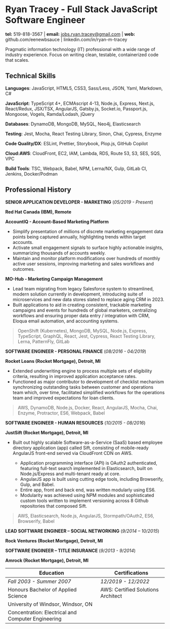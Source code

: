 # Ryan Tracey - Full Stack JavaScript Software Engineer

**tel:** 519-818-3567 | **email:** jobs.ryan.tracey@gmail.com | **web:** github.com/eenewbsauce | linkedin.com/in/ryan-m-tracey

Pragmatic information technology (IT) professional with a wide range of industry experience. Focus on writing clean, testable, containerized code that scales.

## Technical Skills

**Languages**: JavaScript, HTML5, CSS3, Sass/Less, JSON, Yaml, Markdown, C#

**JavaScript**: TypeScript 4+, ECMAscript 4-13, Node.js, Express, Next.js, React/Redux, JSX/TSX, AngularJS, Gatsby.js, Socket.io, Passport.js, Mongoose, Vogels, Ramda/Lodash, jQuery

**Databases**: DynamoDB, MongoDB, MySQL, Neo4j, Elasticsearch

**Testing**: Jest, Mocha, React Testing Library, Sinon, Chai, Cypress, Enzyme

**Code Quality/DX**: ESLint, Prettier, Storybook, Plop.js, GitHub Copilot

**Cloud:AWS**: CloudFront, EC2, IAM, Lambda, RDS, Route 53, S3, SES, SQS, VPC

**Build Tools**: TSC, Webpack, Babel, NPM, Lerna/NX, Gulp, GitLab CI, Jenkins, Docker/Podman

## Professional History

**SENIOR APPLICATION DEVELOPER - MARKETING** (_05/2019 - Present_)

**Red Hat Canada (IBM), Remote**

**AccountIQ - Account-Based Marketing Platform**

- Simplify presentation of millions of discrete marketing engagement data points being captured annually, highlighting trends within target accounts.
- Activate small engagement signals to surface highly actionable insights, summarizing thousands of accounts weekly.
- Maintain and monitor platform modifications over hundreds of monthly active user sessions, improving marketing and sales workflows and outcomes.

**MO-Hub - Marketing Campaign Management**

- Lead team migrating from legacy Salesforce system to streamlined, modern solution currently in development, introducing suite of microservices and new data stores slated to replace aging CRM in 2023.
- Built applications to aid in creating consistent, trackable marketing campaigns and events for hundreds of global marketers, centralizing workflows and ensuring proper data entry / integration with CRM, Eloqua email automation, and accounting systems.

> OpenShift (Kubernetes), MongoDB, MySQL, Node.js, Express, TypeScript, GraphQL, React, Jest, Cypress, React Testing Library, Lerna, PatternFly, GitLab

**SOFTWARE ENGINEER - PERSONAL FINANCE** (_08/2016 - 04/2019_)

**Rocket Loans (Rocket Mortgage), Detroit, MI**

- Extended underwriting engine to process multiple sets of eligibility criteria, resulting in improved application acceptance rates.
- Functioned as major contributor to development of checklist mechanism synchronizing outstanding tasks between customer and operations team which, over time, facilitated simplified workflows for the operations team and improved expectations for loan clients.

> AWS, DynamoDB, Node.js, Docker, React, AngularJS, Mocha, Chai, Enzyme, Protractor, ES6, Webpack, Babel

**SOFTWARE ENGINEER - HUMAN RESOURCES** (_10/2015 - 08/2016_)

**JustSift (Rocket Mortgage), Detroit, MI**

- Built out highly scalable Software-as-a-Service (SaaS) based employee directory application (app) called Sift, consisting of mobile-ready AngularJS front-end served via CloudFront CDN on AWS.

  - Application programming interface (API) is OAuth2 authenticated, featuring full-text search implemented in Elasticsearch, built on Node.js/Express and multi-tenant ready at core.
  - AngularJS app is built using cutting edge tools, including Browserify, Gulp, and Babel.
  - Entire app, front and back end, was written modularly using ES6.
  - Modularity was achieved using NPM modules and sophisticated custom tools written to implement versioning across 8 Github repositories that composed Sift.

> AWS, Elasticsearch, Node.js, AngularJS, Stormpath/OAuth2, ES6, Browserify, Babel

**LEAD SOFTWARE ENGINEER – SOCIAL NETWORKING** (_9/2014 – 10/2015_)

**Rock Ventures (Rocket Mortgage), Detroit, MI**

**SOFTWARE ENGINEER – TITLE INSURANCE** (_9/2013 - 9/2014_)

**Amrock (Rocket Mortgage), Detroit, MI**

| Education                                          | Certifications                     |
| -------------------------------------------------- | ---------------------------------- |
| _Fall 2003 - Summer 2007_                          | _12/2019 - 12/2022_                |
| Honours Bachelor of Applied Science                | AWS: Certified Solutions Architect |
| University of Windsor, Windsor, ON                 |
| Concentration: Electrical and Computer Engineering |
